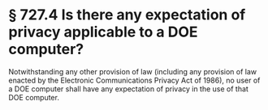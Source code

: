 # § 727.4   Is there any expectation of privacy applicable to a DOE computer?

Notwithstanding any other provision of law (including any provision of law enacted by the Electronic Communications Privacy Act of 1986), no user of a DOE computer shall have any expectation of privacy in the use of that DOE computer.




